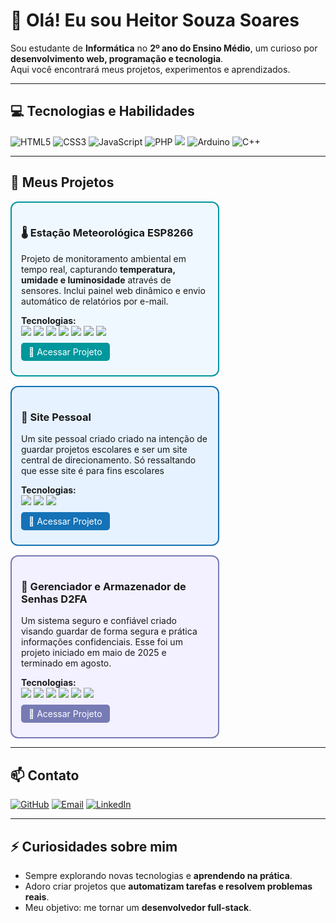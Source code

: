 # 👋 Olá! Eu sou Heitor Souza Soares

Sou estudante de **Informática** no **2º ano do Ensino Médio**, um curioso por **desenvolvimento web, programação e tecnologia**.  
Aqui você encontrará meus projetos, experimentos e aprendizados.

---

## 💻 Tecnologias e Habilidades

<p align="left">
  <img src="https://img.shields.io/badge/HTML5-E34F26?style=for-the-badge&logo=html5&logoColor=white" alt="HTML5"/>
  <img src="https://img.shields.io/badge/CSS3-1572B6?style=for-the-badge&logo=css3&logoColor=white" alt="CSS3"/>
  <img src="https://img.shields.io/badge/JavaScript-F7DF1E?style=for-the-badge&logo=javascript&logoColor=black" alt="JavaScript"/>
  <img src="https://img.shields.io/badge/PHP-777BB4?style=for-the-badge&logo=php&logoColor=white" alt="PHP"/>
  <img src="https://img.shields.io/badge/SQL-003B57?style=flat&logo=sqlite&logoColor=white"/>
  <img src="https://img.shields.io/badge/Arduino-00979D?style=for-the-badge&logo=arduino&logoColor=white" alt="Arduino"/>
  <img src="https://img.shields.io/badge/C++-00599C?style=for-the-badge&logo=c%2B%2B&logoColor=white" alt="C++"/>
</p>

---

## 🚀 Meus Projetos

<div style="display: flex; flex-wrap: wrap; gap: 15px;">

<!-- Projeto 1 -->
<div style="border: 2px solid #00979D; border-radius: 12px; padding: 15px; width: 300px; background-color: #f0f8ff;">
  <h3>🌡️ Estação Meteorológica ESP8266</h3>
  <p>Projeto de monitoramento ambiental em tempo real, capturando <b>temperatura, umidade e luminosidade</b> através de sensores. Inclui painel web dinâmico e envio automático de relatórios por e-mail.</p>
  <p>
    <b>Tecnologias:</b><br>
    <img src="https://img.shields.io/badge/ESP8266-FF6F00?style=flat&logo=esp8266&logoColor=white"/> 
    <img src="https://img.shields.io/badge/Arduino-00979D?style=flat&logo=arduino&logoColor=white"/> 
    <img src="https://img.shields.io/badge/PHP-777BB4?style=flat&logo=php&logoColor=white"/> 
    <img src="https://img.shields.io/badge/MySQL-4479A1?style=flat&logo=mysql&logoColor=white"/> 
    <img src="https://img.shields.io/badge/HTML5-E34F26?style=flat&logo=html5&logoColor=white"/> 
    <img src="https://img.shields.io/badge/CSS3-1572B6?style=flat&logo=css3&logoColor=white"/> 
    <img src="https://img.shields.io/badge/JavaScript-F7DF1E?style=flat&logo=javascript&logoColor=black"/>
  </p>
  <p><a href="https://github.com/HeitorSouzaSoares25/EstacaoMeteorologica" style="text-decoration:none; color:white; background-color:#00979D; padding:6px 12px; border-radius:5px;">🔗 Acessar Projeto</a></p>
</div>

<!-- Projeto 2 -->
<div style="border: 2px solid #1572B6; border-radius: 12px; padding: 15px; width: 300px; background-color: #e6f2ff;">
  <h3>🔰 Site Pessoal</h3>
  <p>Um site pessoal criado criado na intenção de guardar projetos escolares e ser um site central de direcionamento. Só ressaltando que esse site é para fins escolares</p>
  <p>
    <b>Tecnologias:</b><br>
    <img src="https://img.shields.io/badge/HTML5-E34F26?style=flat&logo=html5&logoColor=white"/> 
    <img src="https://img.shields.io/badge/CSS3-1572B6?style=flat&logo=css3&logoColor=white"/> 
    <img src="https://img.shields.io/badge/JavaScript-F7DF1E?style=flat&logo=javascript&logoColor=black"/>
  </p>
  <p><a href="https://github.com/HeitorSouzaSoares25/LandingPageMeioAmbiente" style="text-decoration:none; color:white; background-color:#1572B6; padding:6px 12px; border-radius:5px;">🔗 Acessar Projeto</a></p>
</div>

<!-- Projeto 3 -->
<div style="border: 2px solid #777BB4; border-radius: 12px; padding: 15px; width: 300px; background-color: #f3f0ff;">
  <h3>🔐 Gerenciador e Armazenador de Senhas D2FA</h3>
  <p>Um sistema seguro e confiável criado visando guardar de forma segura e prática informações confidenciais. Esse foi um projeto iniciado em maio de 2025 e terminado em agosto.</p>
  <p>
    <b>Tecnologias:</b><br>
    <img src="https://img.shields.io/badge/PHP-777BB4?style=flat&logo=php&logoColor=white"/> 
    <img src="https://img.shields.io/badge/MySQL-4479A1?style=flat&logo=mysql&logoColor=white"/>
    <img src="https://img.shields.io/badge/SQL-003B57?style=flat&logo=sqlite&logoColor=white"/>
    <img src="https://img.shields.io/badge/HTML5-E34F26?style=flat&logo=html5&logoColor=white"/> 
    <img src="https://img.shields.io/badge/CSS3-1572B6?style=flat&logo=css3&logoColor=white"/> 
    <img src="https://img.shields.io/badge/JavaScript-F7DF1E?style=flat&logo=javascript&logoColor=black"/>
  </p>
  <p><a href="https://github.com/HeitorSouzaSoares25/GerenciadorSenhas" style="text-decoration:none; color:white; background-color:#777BB4; padding:6px 12px; border-radius:5px;">🔗 Acessar Projeto</a></p>
</div>

</div>

---

## 📫 Contato

<p align="left">
  <a href="https://github.com/HeitorSouzaSoares25" target="_blank"><img src="https://img.shields.io/badge/GitHub-181717?style=for-the-badge&logo=github&logoColor=white" alt="GitHub"/></a>
  <a href="mailto:seuemail@email.com" target="_blank"><img src="https://img.shields.io/badge/Email-D14836?style=for-the-badge&logo=gmail&logoColor=white" alt="Email"/></a>
  <a href="https://linkedin.com/in/seulinkedin" target="_blank"><img src="https://img.shields.io/badge/LinkedIn-0A66C2?style=for-the-badge&logo=linkedin&logoColor=white" alt="LinkedIn"/></a>
</p>

---

## ⚡ Curiosidades sobre mim

- Sempre explorando novas tecnologias e **aprendendo na prática**.  
- Adoro criar projetos que **automatizam tarefas e resolvem problemas reais**.  
- Meu objetivo: me tornar um **desenvolvedor full-stack**.
